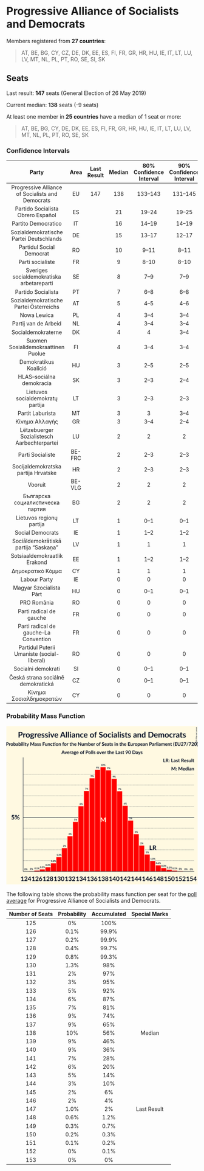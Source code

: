 # Progressive Alliance of Socialists and Democrats

Members registered from **27 countries**:

> AT, BE, BG, CY, CZ, DE, DK, EE, ES, FI, FR, GR, HR, HU, IE, IT, LT, LU, LV, MT, NL, PL, PT, RO, SE, SI, SK

## Seats

Last result: **147** seats (General Election of 26 May 2019)

Current median: **138** seats (-9 seats)

At least one member in **25 countries** have a median of 1 seat or more:

> AT, BE, BG, CY, DE, DK, EE, ES, FI, FR, GR, HR, HU, IE, IT, LT, LU, LV, MT, NL, PL, PT, RO, SE, SK

### Confidence Intervals

| Party | Area | Last Result | Median | 80% Confidence Interval | 90% Confidence Interval | 95% Confidence Interval | 99% Confidence Interval |
|:-----:|:----:|:-----------:|:------:|:-----------------------:|:-----------------------:|:-----------------------:|:-----------------------:|
| Progressive Alliance of Socialists and Democrats | EU | 147 | 138 | 133–143 | 131–145 | 130–146 | 128–149 |
| Partido Socialista Obrero Español | ES | | 21 | 19–24 | 19–25 | 19–25 | 18–26 |
| Partito Democratico | IT | | 16 | 14–19 | 14–19 | 14–20 | 13–23 |
| Sozialdemokratische Partei Deutschlands | DE | | 15 | 13–17 | 12–17 | 12–17 | 12–18 |
| Partidul Social Democrat | RO | | 10 | 9–11 | 8–11 | 8–11 | 8–12 |
| Parti socialiste | FR | | 9 | 8–10 | 8–10 | 7–11 | 6–11 |
| Sveriges socialdemokratiska arbetareparti | SE | | 8 | 7–9 | 7–9 | 7–9 | 7–9 |
| Partido Socialista | PT | | 7 | 6–8 | 6–8 | 5–9 | 5–9 |
| Sozialdemokratische Partei Österreichs | AT | | 5 | 4–5 | 4–6 | 4–6 | 4–6 |
| Nowa Lewica | PL | | 4 | 3–4 | 3–4 | 3–4 | 2–5 |
| Partij van de Arbeid | NL | | 4 | 3–4 | 3–4 | 3–4 | 3–4 |
| Socialdemokraterne | DK | | 4 | 4 | 3–4 | 3–4 | 3–5 |
| Suomen Sosialidemokraattinen Puolue | FI | | 4 | 3–4 | 3–4 | 3–4 | 3–4 |
| Demokratikus Koalíció | HU | | 3 | 2–5 | 2–5 | 2–5 | 2–5 |
| HLAS–sociálna demokracia | SK | | 3 | 2–3 | 2–4 | 2–4 | 2–4 |
| Lietuvos socialdemokratų partija | LT | | 3 | 2–3 | 2–3 | 2–3 | 2–3 |
| Partit Laburista | MT | | 3 | 3 | 3–4 | 3–4 | 3–4 |
| Κίνημα Αλλαγής | GR | | 3 | 3–4 | 2–4 | 2–4 | 2–4 |
| Lëtzebuerger Sozialistesch Aarbechterpartei | LU | | 2 | 2 | 2 | 2 | 2 |
| Parti Socialiste | BE-FRC | | 2 | 2–3 | 2–3 | 2–3 | 2–3 |
| Socijaldemokratska partija Hrvatske | HR | | 2 | 2–3 | 2–3 | 2–3 | 1–4 |
| Vooruit | BE-VLG | | 2 | 2 | 2 | 2 | 1–2 |
| Българска социалистическа партия | BG | | 2 | 2 | 2 | 1–2 | 1–3 |
| Lietuvos regionų partija | LT | | 1 | 0–1 | 0–1 | 0–1 | 0–1 |
| Social Democrats | IE | | 1 | 1–2 | 1–2 | 1–2 | 1–2 |
| Sociāldemokrātiskā partija “Saskaņa” | LV | | 1 | 1 | 1 | 1 | 1 |
| Sotsiaaldemokraatlik Erakond | EE | | 1 | 1–2 | 1–2 | 1–2 | 1–2 |
| Δημοκρατικό Κόμμα | CY | | 1 | 1 | 1 | 1 | 1 |
| Labour Party | IE | | 0 | 0 | 0 | 0 | 0 |
| Magyar Szocialista Párt | HU | | 0 | 0–1 | 0–1 | 0–1 | 0–1 |
| PRO România | RO | | 0 | 0 | 0 | 0 | 0 |
| Parti radical de gauche | FR | | 0 | 0 | 0 | 0 | 0 |
| Parti radical de gauche–La Convention | FR | | 0 | 0 | 0 | 0 | 0 |
| Partidul Puterii Umaniste (social-liberal) | RO | | 0 | 0 | 0 | 0 | 0 |
| Socialni demokrati | SI | | 0 | 0–1 | 0–1 | 0–1 | 0–1 |
| Česká strana sociálně demokratická | CZ | | 0 | 0–1 | 0–1 | 0–1 | 0–1 |
| Κίνημα Σοσιαλδημοκρατών | CY | | 0 | 0 | 0 | 0 | 0 |

### Probability Mass Function

![Graph with seats probability mass function not yet produced](average-2024-02-29-seats-pmf-progressiveallianceofsocialistsanddemocrats.png "Seats Probability Mass Function")

The following table shows the probability mass function per seat for the [poll average](average-2024-02-29.html) for Progressive Alliance of Socialists and Democrats.

| Number of Seats | Probability | Accumulated | Special Marks |
|:---------------:|:-----------:|:-----------:|:-------------:|
| 125 | 0% | 100% |  |
| 126 | 0.1% | 99.9% |  |
| 127 | 0.2% | 99.9% |  |
| 128 | 0.4% | 99.7% |  |
| 129 | 0.8% | 99.3% |  |
| 130 | 1.3% | 98% |  |
| 131 | 2% | 97% |  |
| 132 | 3% | 95% |  |
| 133 | 5% | 92% |  |
| 134 | 6% | 87% |  |
| 135 | 7% | 81% |  |
| 136 | 9% | 74% |  |
| 137 | 9% | 65% |  |
| 138 | 10% | 56% | Median |
| 139 | 9% | 46% |  |
| 140 | 9% | 36% |  |
| 141 | 7% | 28% |  |
| 142 | 6% | 20% |  |
| 143 | 5% | 14% |  |
| 144 | 3% | 10% |  |
| 145 | 2% | 6% |  |
| 146 | 2% | 4% |  |
| 147 | 1.0% | 2% | Last Result |
| 148 | 0.6% | 1.2% |  |
| 149 | 0.3% | 0.7% |  |
| 150 | 0.2% | 0.3% |  |
| 151 | 0.1% | 0.2% |  |
| 152 | 0% | 0.1% |  |
| 153 | 0% | 0% |  |


